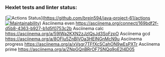 ### Hexlet tests and linter status:
[![Actions Status](https://github.com/brein594/java-project-61/actions/workflows/hexlet-check.yml/badge.svg)](https://github.com/brein594/java-project-61/actions
[![Maintainability](https://api.codeclimate.com/v1/badges/bc953fb0ab378995dab3/maintainability)](https://codeclimate.com/github/hexlet-boilerplates/java-package/maintainability))
Asciinema even  https://asciinema.org/connect/169bdf2f-d5b8-4363-b927-b1d5f0753c2b
Asciinema calc  https://asciinema.org/a/59IWa2KXN2zJzIQsJd3SoFzpO
Asciinema gcd   https://asciinema.org/a/8OFIu5ZnBlVOa3HElNGnMcN9u
Asciinema progress  https://asciinema.org/a/xVsgr7TFfXcSCahON9wEsPXTr
Asciinema prime  https://asciinema.org/a/ZNpGQnBRrOF7SNQq9oE2l4D05
